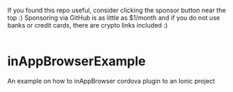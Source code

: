 If you found this repo useful, consider clicking the sponsor button near the top :) Sponsoring via GitHub is as little as $1/month and if you do not use banks or credit cards, there are crypto links included :)<br /><br />
# inAppBrowserExample
An example on how to inAppBrowser cordova plugin to an Ionic project
